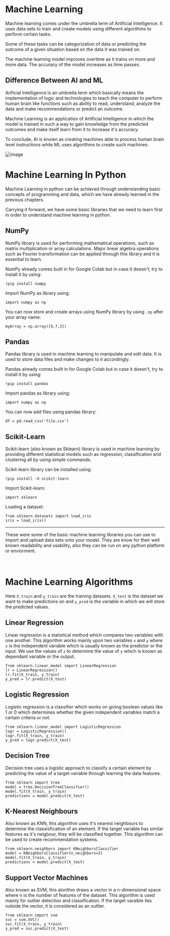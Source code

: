 # Machine Learning

Machine learning comes under the umbrella term of Artificial Intelligence. It uses data sets to train and create models using different algorithms to perform certain tasks.

Some of these tasks can be categorization of data or predicting the outcome of a given situation based on the data it was trained on. 

The machine learning model improves overtime as it trains on more and more data. The accuracy of the model increases as time passes.

## Difference Between AI and ML

Arificial Intelligence is an umbrella term which basically means the implementation of logic and technologies to teach the computer to perform human brain like functions such as ability to read, understand, analyze the data and make recommendations or predict an outcome.

Machine Learning is an application of Artificial Intelligence in which the model is trained in such a way to gain knowledge from the predicted outcomes and make itself learn from it to increase it's accuracy.

To conclude, AI is known as creating machines able to process human brain level instructions while ML uses algorithms to create such machines.

![image](https://github.com/tauqeeer/RoadmapsMarkdown/assets/96877527/6e56c200-f53f-43a8-84e0-f9865e3ddd48)

# Machine Learning In Python

Machine Learning in python can be achieved through understanding basic concepts of programming and data, which we have already learned in the previous chapters.

Carrying it forward, we have some basic libraries that we need to learn first in order to understand machine learning in python.

## NumPy

NumPy library is used for performing mathematical operations, such as matrix multiplication or array calculations. Major linear algebra operations such as Fourier transformation can be applied through this library and it is essential to learn.

NumPy already comes built in for Google Colab but in case it doesn't, try to install it by using:

`!pip install numpy`

Import NumPy as library using:

`import numpy as np`

You can now store and create arrays using NumPy library by using `.np` after your array name:

`myArray = np.array([9,7,3])`

## Pandas

Pandas library is used in machine learning to manipulate and edit data. It is used to store data files and make changes to it accordingly.

Pandas already comes built in for Google Colab but in case it doesn't, try to install it by using:

`!pip install pandas`

Import pandas as library using:

`import numpy as np`

You can now add files using pandas library:

`df = pd.read_csv('file.csv')`

## Scikit-Learn

Scikit-learn (also known as Sklearn) library is used in machine learning by providing different statistical models such as regression, classification and clustering all by using simple commands.

Scikit-learn library can be installed using:

`!pip install -U scikit-learn`

Import Scikit-learn:

`import sklearn`

Loading a dataset:

`from sklearn.datasets import load_iris`</br>
`iris = load_iris()`

---

These were some of the basic machine learning libraries you can use to import and upload data sets onto your model. They are know for their well known readability and usability, also they can be run on any python platform or enviorment. </br>
</br>
</br>


# Machine Learning Algorithms

Here `X_train` and `y_train` are the training datasets. `X_test` is the dataset we want to make predictions on and `y_pred` is the variable in which we will store the predicted values.

## Linear Regression

Linear regression is a statistical method which compares two variables with one another. This algorithm works mainly upon two variables `x` and `y` where `x` is the independent variable which is usually known as the predictor or the input. We use the values of `x` to determine the value of `y` which is known as dependant variable or the output.

`from sklearn.linear_model import LinearRegression`</br>
`lr = LinearRegression()`</br> 
`lr.fit(X_train, y_train)`</br>
`y_pred = lr.predict(X_test)`</br>

## Logistic Regression

Logistic regression is a classifier which works on giving boolean values like 1 or 0 which determines whether the given independent variables match a certain criteria or not.

`from sklearn.linear_model import LogisticRegression`</br>
`logr = LogisticRegression()`</br>
`logr.fit(X_train, y_train)`</br>
`y_pred = logr.predict(X_test)`</br>

## Decision Tree

Decision tree uses a logistic approach to classify a certain element by predicting the value of a target variable through learning the data features.

`from sklearn import tree`</br>
`model = tree.DecisionTreeClassifier()`</br>
`model.fit(X_train, y_train)`</br>
`predictions = model.predict(X_test)`</br>

## K-Nearest Neighbours

Also known as KNN, this algorithm uses it's nearest neighbours to determine the classisfication of an element. If the target variable has similar features as it's neigbour, they will be classified together. This algorithm can be used to create recommendation systems.

`from sklearn.neighbors import KNeighborsClassifier`</br>
`model = KNeighborsClassifier(n_neighbors=3)`</br>
`model.fit(X_train, y_train)`</br>
`predictions = model.predict(X_test)`</br>

## Support Vector Machines

Also known as SVM, this alorithm draws a vector in a n-dimensional space where n is the number of features of the dataset. This algorithm is used mainly for outlier detection and classification. If the target varaible lies outside the vector, it is considered as an outlier.

`from sklearn import svm`</br>
`svc = svm.SVC()`</br>
`svc.fit(X_train, y_train)`</br>
`y_pred = svc.predict(X_test)`</br>


